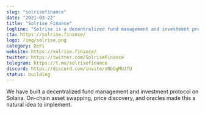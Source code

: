 ```yaml
---
slug: "solrisefinance"
date: "2021-03-22"
title: "Solrise Finance"
logline: "Solrise is a decentralized fund management and investment protocol on Solana."
cta: https://solrise.finance/
logo: /img/solrise.png
category: DeFi
website: https://solrise.finance/
twitter: https://twitter.com/SolriseFinance
telegram: https://t.me/solrisefinance
discord: https://discord.com/invite/xNbGgMUJfU
status: building
---
```


We have built a decentralized fund management and investment protocol on Solana. On-chain asset swapping, price discovery, and oracles made this a natural idea to implement.

